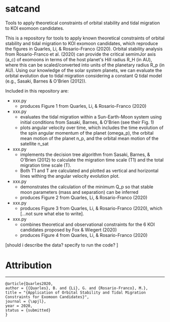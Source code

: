 # satcand
Tools to apply theoretical constraints of orbital stability and tidal migration to KOI exomoon candidates.  

This is a repository for tools to apply known theoretical constraints of orbital stability and tidal migration to KOI exomoon candidates, which reproduce the figures in Quarles, Li, & Rosario-Franco (2020). Orbital stability analysis from Rosario-Franco et al. (2020) can provide the critical semimJor axis (a_c) of exomoons in terms of the host planet's Hill radius R_H (in AU), where this can be scaled/converted into units of the planetary radius R_p (in AU). Using our knowledge of the solar system planets, we can evaluate the orbital evolution due to tidal migration considering a constant Q tidal model (e.g., Sasaki, Barnes & O'Brien (2012)). 

Included in this repository are: 
* xxx.py
  * produces Figure 1 from Quarles, Li, & Rosario-Franco (2020)
* xxx.py
  * evaluates the tidal migration within a Sun-Earth-Moon system using initial conditions from Sasaki, Barnes, & O'Brien (see their Fig. 1)
  * plots angular velocity over time, which includes the time evolution of the spin angular momentum of the planet (omega_p), the orbital mean motion of the planet n_p, and the orbital mean motion of the satellite n_sat 
* xxx.py
  * implements the decision tree algorithm from Sasaki, Barnes, & O'Brien (2012) to calculate the migration time scale (T1) and the total migration time scale (T).
  * Both T1 and T are calculated and plotted as vertical and horizontal lines withing the angular velocity evolution plot. 
* xxx.py
  * demonstrates the calculation of the minimum Q_p so that stable moon parameters (mass and separation) can be inferred
  * produces Figure 2 from Quarles, Li, & Rosario-Franco (2020) 
* xxx.py
  * produces Figure 3 from Quarles, Li, & Rosario-Franco (2020), which [...not sure what else to write]. 
* xxx.py
  * combines theoretical and observational constraints for the 6 KOI candidates proposed by Fox & Wiegert (2020)
  * produces Figure 4 from Quarles, Li, & Rosario-Franco (2020)

[should i describe the data? specify to run the code? ]

# Attribution
---------------
```
@article{Quarles2020,
author = {{Quarles}, B. and {Li}, G. and {Rosario-Franco}, M.},
title = "{Application of Orbital Stability and Tidal Migration Constraints for Exomoon Candidates}",
journal = {\apjl},
year = 2020,
status = {submitted}
}
```
